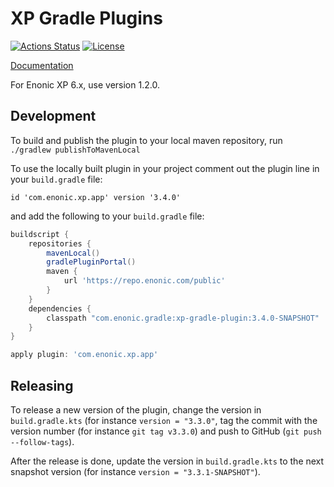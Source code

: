 # XP Gradle Plugins

[![Actions Status](https://github.com/enonic/xp-gradle-plugin/workflows/Gradle%20Build/badge.svg)](https://github.com/enonic/xp-gradle-plugin/actions)
[![License](https://img.shields.io/github/license/enonic/xp-gradle-plugin.svg)](http://www.apache.org/licenses/LICENSE-2.0.html)

[Documentation](docs/index.adoc)

For Enonic XP 6.x, use version 1.2.0.

## Development

To build and publish the plugin to your local maven repository, run `./gradlew publishToMavenLocal`

To use the locally built plugin in your project comment out the plugin line in your `build.gradle` file:
```
id 'com.enonic.xp.app' version '3.4.0'
```

and add the following to your `build.gradle` file:
```groovy
buildscript {
    repositories {
        mavenLocal()
        gradlePluginPortal()
        maven {
            url 'https://repo.enonic.com/public'
        }
    }
    dependencies {
        classpath "com.enonic.gradle:xp-gradle-plugin:3.4.0-SNAPSHOT"
    }
}

apply plugin: 'com.enonic.xp.app'
```

## Releasing

To release a new version of the plugin, change the version in `build.gradle.kts` (for instance `version = "3.3.0"`, 
tag the commit with the version number (for instance `git tag v3.3.0`) and push to GitHub (`git push --follow-tags`).

After the release is done, update the version in `build.gradle.kts` to the next snapshot version (for instance `version = "3.3.1-SNAPSHOT"`).
